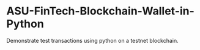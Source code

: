 # ASU-FinTech-Blockchain-Wallet-in-Python
Demonstrate test transactions using python on a testnet blockchain.
